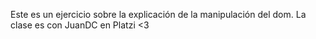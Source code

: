 Este es un ejercicio sobre la explicación de la manipulación del dom. 
La clase es con JuanDC en Platzi <3